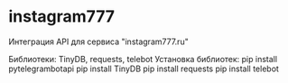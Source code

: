 # instagram777
Интеграция API для сервиса "instagram777.ru"

Библиотеки: TinyDB, requests, telebot
Установка библиотек:
pip install pytelegrambotapi
pip install TinyDB
pip install requests
pip install telebot


